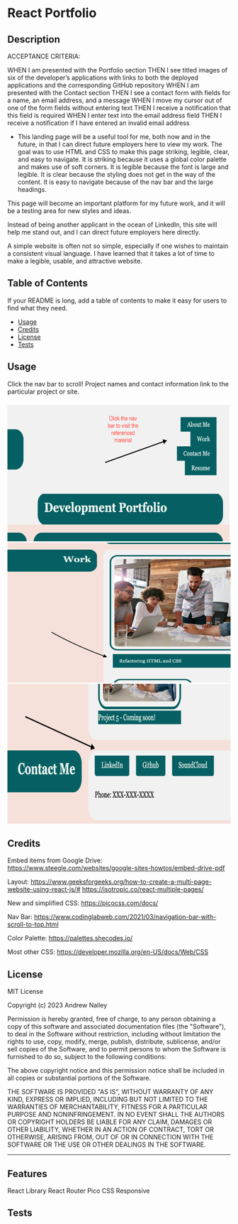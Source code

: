 # React Portfolio

## Description

ACCEPTANCE CRITERIA:

WHEN I am presented with the Portfolio section
THEN I see titled images of six of the developer’s applications with links to both the deployed applications and the corresponding GitHub repository
WHEN I am presented with the Contact section
THEN I see a contact form with fields for a name, an email address, and a message
WHEN I move my cursor out of one of the form fields without entering text
THEN I receive a notification that this field is required
WHEN I enter text into the email address field
THEN I receive a notification if I have entered an invalid email address

- This landing page will be a useful tool for me, both now and in the future, in that I can direct future employers here to view my work. The goal was to use HTML and CSS to make this page striking, legible, clear, and easy to navigate. It is striking because it uses a global color palette and makes use of soft corners. It is legible because the font is large and legible. It is clear because the styling does not get in the way of the content. It is easy to navigate because of the nav bar and the large headings. 

This page will become an important platform for my future work, and it will be a testing area for new styles and ideas. 

Instead of being another applicant in the ocean of LinkedIn, this site will help me stand out, and I can direct future employers here directly. 

A simple website is often not so simple, especially if one wishes to maintain a consistent visual language. I have learned that it takes a lot of time to make a legible, usable, and attractive website. 

## Table of Contents

If your README is long, add a table of contents to make it easy for users to find what they need.

- [Usage](#usage)
- [Credits](#credits)
- [License](#license)
- [Tests](#tests)

## Usage

Click the nav bar to scroll!
Project names and contact information link to the particular project or site. 

![Nav Bar](assets/images/nav-bar.png)
![link](assets/images/project-link.png)
![contact info](assets/images/contact-info.png)


## Credits

Embed items from Google Drive:
https://www.steegle.com/websites/google-sites-howtos/embed-drive-pdf

Layout: 
https://www.geeksforgeeks.org/how-to-create-a-multi-page-website-using-react-js/#
https://isotropic.co/react-multiple-pages/

New and simplified CSS: 
https://picocss.com/docs/

Nav Bar:
https://www.codinglabweb.com/2021/03/navigation-bar-with-scroll-to-top.html

Color Palette: 
https://palettes.shecodes.io/

Most other CSS: 
https://developer.mozilla.org/en-US/docs/Web/CSS


## License

MIT License

Copyright (c) 2023 Andrew Nalley

Permission is hereby granted, free of charge, to any person obtaining a copy
of this software and associated documentation files (the "Software"), to deal
in the Software without restriction, including without limitation the rights
to use, copy, modify, merge, publish, distribute, sublicense, and/or sell
copies of the Software, and to permit persons to whom the Software is
furnished to do so, subject to the following conditions:

The above copyright notice and this permission notice shall be included in all
copies or substantial portions of the Software.

THE SOFTWARE IS PROVIDED "AS IS", WITHOUT WARRANTY OF ANY KIND, EXPRESS OR
IMPLIED, INCLUDING BUT NOT LIMITED TO THE WARRANTIES OF MERCHANTABILITY,
FITNESS FOR A PARTICULAR PURPOSE AND NONINFRINGEMENT. IN NO EVENT SHALL THE
AUTHORS OR COPYRIGHT HOLDERS BE LIABLE FOR ANY CLAIM, DAMAGES OR OTHER
LIABILITY, WHETHER IN AN ACTION OF CONTRACT, TORT OR OTHERWISE, ARISING FROM,
OUT OF OR IN CONNECTION WITH THE SOFTWARE OR THE USE OR OTHER DEALINGS IN THE
SOFTWARE.

---

## Features

React Library
React Router
Pico CSS
Responsive 

## Tests

